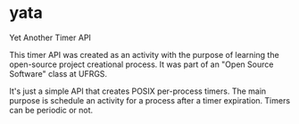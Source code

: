# yata
Yet Another Timer API

This timer API was created as an activity with the purpose of learning the open-source project creational process. It was part of an "Open Source Software" class at UFRGS.

It's just a simple API that creates POSIX per-process timers. The main purpose is schedule an activity for a process after a timer expiration. Timers can be periodic or not.
